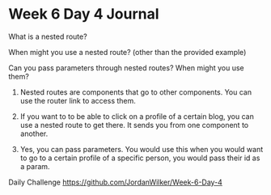 # Week 6 Day 4 Journal

What is a nested route?

When might you use a nested route? (other than the provided example)

Can you pass parameters through nested routes? When might you use them?

1) Nested routes are components that go to other components. You can use the router link to access them.

2) If you want to to be able to click on a profile of a certain blog, you can use a nested route to get there. It sends you from one component to another.

3) Yes, you can pass parameters. You would use this when you would want to go to a certain profile of a specific person, you would pass their id as a param.

Daily Challenge
https://github.com/JordanWilker/Week-6-Day-4